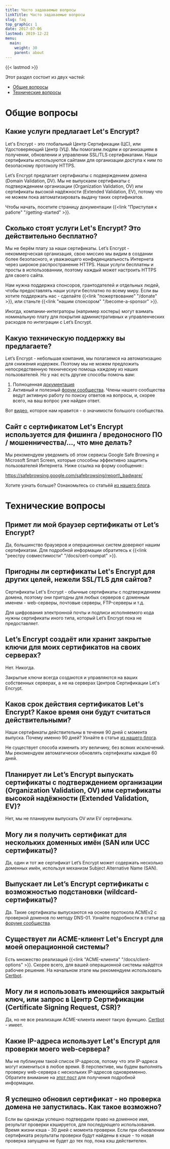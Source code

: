 ```yaml
---
title: Часто задаваемые вопросы
linkTitle: Часто задаваемые вопросы
slug: faq
top_graphic: 1
date: 2017-07-06
lastmod: 2019-12-22
menu:
  main:
    weight: 30
    parent: about
---
```


{{< lastmod >}}

Этот раздел состоит из двух частей:

* [Общие вопросы](#general)
* [Технические вопросы](#technical)

# <a id="general">Общие вопросы</a>

## Какие услуги предлагает Let's Encrypt?

Let's Encrypt - это глобальный Центр Сертификации (ЦС), или Удостоверяющий Центр (УЦ). Мы помогаем людям и организациям в получении, обновлении и управлении SSL/TLS сертификатами. Наши сертификаты используются сайтами для организации доступа к ним по безопасному протоколу HTTPS.

Let’s Encrypt предлагает сертификаты с подверждением домена (Domain Validation, DV). Мы не выпускаем сертификаты с подтверждением организации (Organization Validation, OV) или сертификаты высокой надёжности (Extended Validation, EV), потому что не можем пока автоматизировать выдачу таких сертификатов.

Чтобы начать, посетите страницу документации {{<link "Приступая к работе" "/getting-started" >}}.

## Сколько стоят услуги Let's Encrypt? Это действительно бесплатно?

Мы не берём плату за наши сертификаты. Let’s Encrypt - некоммерческая организация, свою миссию мы видим в создании более безопасного, и уважающего конфиденциальность Интернета через широкое распространение HTTPS. Наши услуги бесплатны и просты в использованнии, поэтому каждый может настроить HTTPS для своего сайта.

Нам нужна поддержка спонсоров, грантодателей и отдельных людей, чтобы предоставлять наши услуги бесплатно по всему миру. Если вы хотите поддержать нас - сделайте {{<link "пожертвование" "/donate" >}}, или станьте {{<link "нашим спонсором" "/become-a-sponsor" >}}.

Иногда, компании-интеграторы (например хостеры) могут взимать номинальную плату для покрытия административных и управленческих расходов по интеграции с Let’s Encrypt.

## Какую техническую поддержку вы предлагаете?

Let’s Encrypt - небольшая компания, мы полагаемся на автоматизацию для снижения издержек. Поэтому мы не можем предложить непосредственную техническую помощь каждому из наших пользователей. Но у нас есть другие способы помочь вам:

1. Полноценная [документация](/ru/docs/)
2. Активный и полезный [форум сообщества](https://community.letsencrypt.org/). Члены нашего сообщества ведут активную работу по поиску ответов на  вопросы, и, скорее всего, на ваш вопрос уже найден ответ.

Вот [видео](https://www.youtube.com/watch?v=Xe1TZaElTAs), которое нам нравится - о значимости большого сообщества.

## Сайт с сертификатом Let's Encrypt используется для фишинга / вредоносного ПО / мошенничества/..., что мне делать?

Мы рекомендуем уведомить об этом сервисы Google Safe Browsing и Microsoft Smart Screen, которые способны эффективно защитить пользователей Интернета.
Ниже ссылка на форму сообщения::

https://safebrowsing.google.com/safebrowsing/report\_badware/

Хотите узнать больше? Ознакомьтесь со статьёй [из нашего блога](/2015/10/29/phishing-and-malware.html).

# <a id="technical">Технические вопросы</a>

## Примет ли мой браузер сертификаты от Let’s Encrypt?

Да, большинство браузеров и операционных систем доверяют нашим сертификатам. Для подробной информации обратитесь к {{<link "реестру совместимости" "/docs/cert-compat" >}}.

## Пригодны ли сертификаты Let's Encrypt для других целей, нежели SSL/TLS для сайтов?

Сертификаты Let's Encrypt - обычные сертификаты с подтверждением домена, поэтому они пригодны для любых серверов с доменным именем - web-серверы, почтовые серверы, FTP-серверы и т.д.

Для шифрования электронной почты и подписи исполняемого кода нужны сертификаты иного типа, который Let’s Encrypt пока не предоставляет.

## Let’s Encrypt создаёт или хранит закрытые ключи для моих сертификатов на своих серверах?

Нет. Никогда.

Закрытые ключи всегда создаются и управляются на ваших собственных серверах, а не на серверах Центров Сертификации Let's Encrypt.

## Каков срок действия сертификатов Let's Encrypt? Какое время они будут считаться действительными?

Наши сертификаты действительны в течение 90 дней с момента выпуска. Почему именно 90 дней? Узнайте в статье [из нашего блога](/2015/11/09/why-90-days.html).

Не существует способа изменить эту величину, без всяких исключений. Мы рекомендуем автоматически обновлять сертификаты каждые 60 дней.

## Планирует ли Let’s Encrypt выпускать сертификаты с подтверждением организации (Organization Validation, OV) или сертификаты высокой надёжности (Extended Validation, EV)?

Нет, мы не планируем выпускать OV или EV сертификаты.

## Могу ли я получить сертификат для нескольких доменных имён (SAN или UCC сертификаты)?

Да, один и тот же сертификат Let’s Encrypt может содержать несколько доменных имён, используя механизм Subject Alternative Name (SAN).

## Выпускает ли Let’s Encrypt сертификаты с возможностью подстановки (wildcard-сертификаты)?

Да. Такие сертификаты выпускаются на основе протокола ACMEv2 с проверкой доменов по методу DNS-01. Узнайте подробности в статье [на форуме сообщества](https://community.letsencrypt.org/t/acme-v2-production-environment-wildcards/55578).

## Существует ли ACME-клиент Let's Encrypt для моей операционной системы?

Есть множество реализаций {{<link "ACME-клиента" "/docs/client-options" >}}. Скорее всего, для вашей операционной системы найдётся рабочее решение. На начальном этапе мы рекомендуем использовать [Certbot](https://certbot.eff.org/).

## Могу ли я использовать имеющийся закрытый ключ, или запрос в Центр Сертификации (Certificate Signing Request, CSR)?

Да, но не все реализации ACME-клиента имеют такую функцию. [Certbot](https://certbot.eff.org/) - имеет.

## Какие IP-адреса использует Let's Encrypt для проверки моего web-сервера?

Мы не публикуем такой список IP-адресов, потому что эти IP-адреса могут измениться в любое время. 
В перспективе, мы будем выполнять проверку web-сервера с нескольких IP-адресов одновременно.
Обратите внимание на [этот пост](https://community.letsencrypt.org/t/validating-challenges-from-multiple-network-vantage-points) 
для получения подробной информации.

## Я успешно обновил сертификат - но проверка домена не запустилась. Как такое возможно?

Если вы однажды успешно подтвердили право на доменное имя, результат проверки кэшируется, для последующего использования. Время жизни кэша - 30 дней с момента проверки.
Если при обновлении сертификата результаты проверки будут найдены в кэше - то новая проверка запущена не будет до тех пор, пока кэш действителен.

